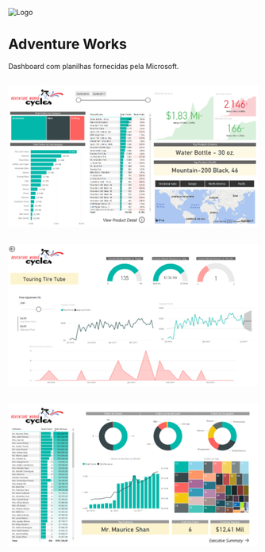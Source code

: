 ![Logo](https://external-content.duckduckgo.com/iu/?u=https%3A%2F%2Fi2.wp.com%2Fgravitar.biz%2Fwp-content%2Fuploads%2F2017%2F09%2FPower-Bi-logo.png%3Fssl%3D1&f=1&nofb=1)


# Adventure Works

Dashboard com planilhas fornecidas pela Microsoft.
 
![AW_1](/AdventureWorks/AW_1.png)
---
![AW_2](/AdventureWorks/AW_2.png)
---
![AW_3](/AdventureWorks/AW_3.png)
---